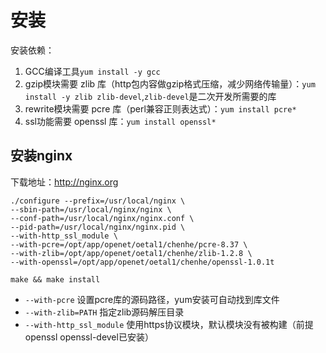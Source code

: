# 安装

安装依赖：
1. GCC编译工具`yum install -y gcc`
2. gzip模块需要 zlib 库（http包内容做gzip格式压缩，减少网络传输量）：`yum install -y zlib zlib-devel`,`zlib-devel`是二次开发所需要的库
3. rewrite模块需要 pcre 库（perl兼容正则表达式）：`yum install pcre*`
4. ssl功能需要 openssl 库：`yum install openssl*`

安装nginx
----------
下载地址：http://nginx.org<br>
```
./configure --prefix=/usr/local/nginx \
--sbin-path=/usr/local/nginx/nginx \
--conf-path=/usr/local/nginx/nginx.conf \
--pid-path=/usr/local/nginx/nginx.pid \
--with-http_ssl_module \
--with-pcre=/opt/app/openet/oetal1/chenhe/pcre-8.37 \
--with-zlib=/opt/app/openet/oetal1/chenhe/zlib-1.2.8 \
--with-openssl=/opt/app/openet/oetal1/chenhe/openssl-1.0.1t

make && make install
```
* `--with-pcre` 设置pcre库的源码路径，yum安装可自动找到库文件
* `--with-zlib=PATH` 指定zlib源码解压目录
* `--with-http_ssl_module` 使用https协议模块，默认模块没有被构建（前提openssl openssl-devel已安装）
